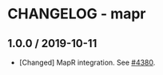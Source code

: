# CHANGELOG - mapr
## 1.0.0 / 2019-10-11

* [Changed] MapR integration. See [#4380](https://github.com/DataDog/integrations-core/pull/4380).

